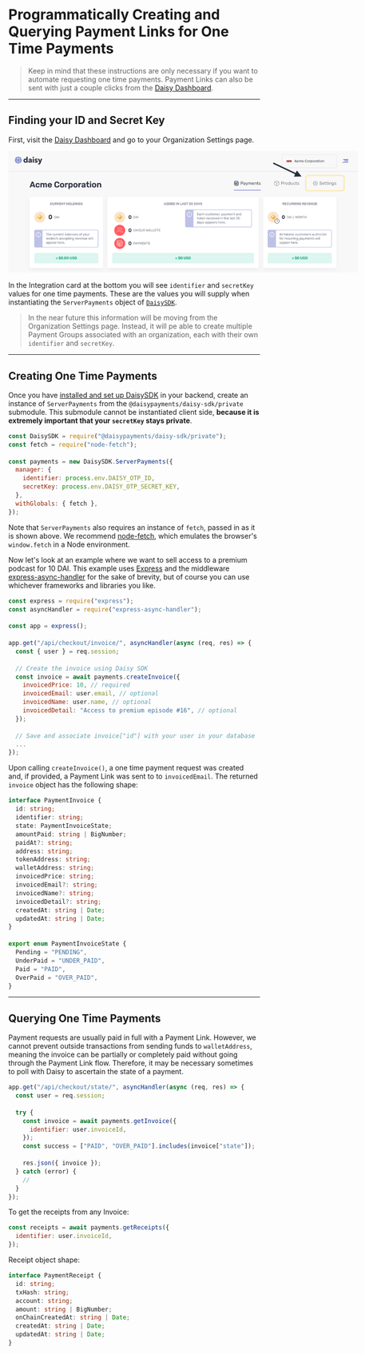 
# Programmatically Creating and Querying Payment Links for One Time Payments

> Keep in mind that these instructions are only necessary if you want to automate requesting one time payments. Payment Links can also be sent with just a couple clicks from the [Daisy Dashboard](https://app.daisypayments.com).

---
## <a id="Keys" class="anchor"></a>Finding your ID and Secret Key

First, visit the [Daisy Dashboard](https://app.daisypayments.com) and go to your Organization Settings page.

<div class="img-container" style="width: 700px">
  <img src="./img/organizations_settings.png" alt="Where to find your Organization's settings in the dashboard" />
</div>

In the Integration card at the bottom you will see `identifier` and `secretKey` values for one time payments. These are the values you will supply when instantiating the `ServerPayments` object of [`DaisySDK`](https://docs.daisypayments.com/module-browser-DaisySDK.html).


> In the near future this information will be moving from the Organization Settings page. Instead, it will pe able to create multiple Payment Groups associated with an organization, each with their own `identifier` and `secretKey`.

---
## <a id="Creating" class="anchor"></a>Creating One Time Payments

Once you have [installed and set up DaisySDK](https://docs.daisypayments.com/tutorial-Daisy-SDK.html#Installation) in your backend, create an instance of `ServerPayments` from the `@daisypayments/daisy-sdk/private` submodule. This submodule cannot be instantiated client side, **because it is extremely important that your `secretKey` stays private**.

```js
const DaisySDK = require("@daisypayments/daisy-sdk/private");
const fetch = require("node-fetch");

const payments = new DaisySDK.ServerPayments({
  manager: {
    identifier: process.env.DAISY_OTP_ID,
    secretKey: process.env.DAISY_OTP_SECRET_KEY,
  },
  withGlobals: { fetch },
});
```

Note that `ServerPayments` also requires an instance of `fetch`, passed in as it is shown above. We recommend [node-fetch](https://www.npmjs.com/package/node-fetch), which emulates the browser's `window.fetch` in a Node environment.

Now let's look at an example where we want to sell access to a premium podcast for 10 DAI. This example uses [Express](https://expressjs.com/) and the middleware [express-async-handler](https://www.npmjs.com/package/express-async-handler) for the sake of brevity, but of course you can use whichever frameworks and libraries you like.

```js
const express = require("express");
const asyncHandler = require("express-async-handler");

const app = express();

app.get("/api/checkout/invoice/", asyncHandler(async (req, res) => {
  const { user } = req.session;

  // Create the invoice using Daisy SDK
  const invoice = await payments.createInvoice({
    invoicedPrice: 10, // required
    invoicedEmail: user.email, // optional
    invoicedName: user.name, // optional
    invoicedDetail: "Access to premium episode #16", // optional
  });

  // Save and associate invoice["id"] with your user in your database
  ...
});
```

Upon calling `createInvoice()`, a one time payment request was created and, if provided, a Payment Link was sent to to `invoicedEmail`. The returned `invoice` object has the following shape:

```ts
interface PaymentInvoice {
  id: string;
  identifier: string;
  state: PaymentInvoiceState;
  amountPaid: string | BigNumber;
  paidAt?: string;
  address: string;
  tokenAddress: string;
  walletAddress: string;
  invoicedPrice: string;
  invoicedEmail?: string;
  invoicedName?: string;
  invoicedDetail?: string;
  createdAt: string | Date;
  updatedAt: string | Date;
}

export enum PaymentInvoiceState {
  Pending = "PENDING",
  UnderPaid = "UNDER_PAID",
  Paid = "PAID",
  OverPaid = "OVER_PAID",
}
```

---
## <a id="Querying" class="anchor"></a>Querying One Time Payments

Payment requests are usually paid in full with a Payment Link. However, we cannot prevent outside transactions from sending funds to `walletAddress`, meaning the invoice can be partially or completely paid without going through the Payment Link flow. Therefore, it may be necessary sometimes to poll with Daisy to ascertain the state of a payment.

```js
app.get("/api/checkout/state/", asyncHandler(async (req, res) => {
  const user = req.session;

  try {
    const invoice = await payments.getInvoice({
      identifier: user.invoiceId,
    });
    const success = ["PAID", "OVER_PAID"].includes(invoice["state"]);

    res.json({ invoice });
  } catch (error) {
    //
  }
});
```

To get the receipts from any Invoice:

```js
const receipts = await payments.getReceipts({
  identifier: user.invoiceId,
});
```

Receipt object shape:

```ts
interface PaymentReceipt {
  id: string;
  txHash: string;
  account: string;
  amount: string | BigNumber;
  onChainCreatedAt: string | Date;
  createdAt: string | Date;
  updatedAt: string | Date;
}
```